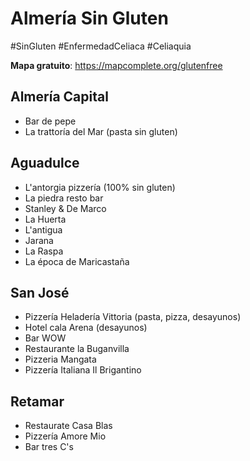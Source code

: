 # Almería Sin Gluten
#SinGluten #EnfermedadCeliaca #Celiaquia 

**Mapa gratuito**: https://mapcomplete.org/glutenfree
## Almería Capital
- Bar de pepe
- La trattoría del Mar (pasta sin gluten)
## Aguadulce
- L'antorgia pizzería (100% sin gluten)
- La piedra resto bar
- Stanley & De Marco
- La Huerta
- L'antigua
- Jarana
- La Raspa
- La época de Maricastaña

## San José
- Pizzería Heladería Vittoria (pasta, pizza, desayunos)
- Hotel cala Arena (desayunos)
- Bar WOW
- Restaurante la Buganvilla
- Pizzeria Mangata
- Pizzería Italiana Il Brigantino
##  Retamar
- Restaurate Casa Blas
- Pizzería Amore Mio
- Bar tres C's